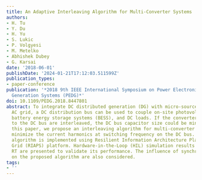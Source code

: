 ```yaml
---
title: An Adaptive Interleaving Algorithm for Multi-Converter Systems
authors:
- H. Tu
- Y. Du
- H. Yu
- S. Lukic
- P. Volgyesi
- M. Metelko
- Abhishek Dubey
- G. Karsai
date: '2018-06-01'
publishDate: '2024-01-21T17:12:03.511599Z'
publication_types:
- paper-conference
publication: '*2018 9th IEEE International Symposium on Power Electronics for Distributed
  Generation Systems (PEDG)*'
doi: 10.1109/PEDG.2018.8447801
abstract: To integrate DC distributed generation (DG) with micro-source into the existing
  AC grid, a DC distribution bus can be used to couple on-site photovoltaics (PV),
  battery energy storage systems (BESS), and DC loads. If the converters connected
  to the DC bus are interleaved, the DC bus capacitor size could be minimized. In
  this paper, we propose an interleaving algorithm for multi-converter systems to
  minimize the current harmonics at switching frequency on the DC bus. The proposed
  algorithm is implemented using Resilient Information Architecture Platform for Smart
  Grid (RIAPS) platform. Hardware-in-the-Loop (HIL) simulation results based on Opal-
  RT are presented to validate its performance. The influence of synchronization frequency
  on the proposed algorithm are also considered.
tags:
- ''
---
```

